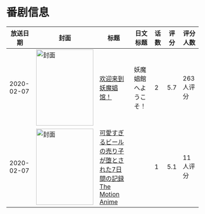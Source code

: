 # 番剧信息

|放送日期|封面|标题|日文标题|话数|评分|评分人数|
|---|---|---|---|---|---|---|
|2020-02-07|<img src="/img/no_icon_subject.png" alt="封面" style="width:150px;height:200px;object-fit:cover;">|[欢迎来到妖魔娼馆！](https://bangumi.tv/subject/299705)|妖魔娼館へようこそ！|2|5.7|263人评分|
|2020-02-07|<img src="/img/no_icon_subject.png" alt="封面" style="width:150px;height:200px;object-fit:cover;">|[可愛すぎるビールの売り子が堕とされた7日間の記録 The Motion Anime](https://bangumi.tv/subject/315993)||1|5.1|11人评分|
